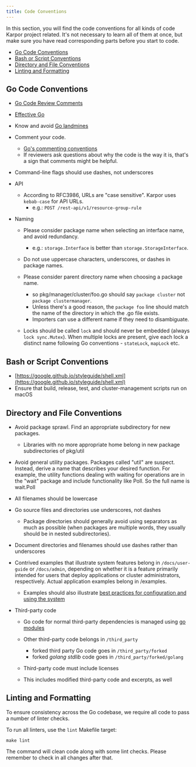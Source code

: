 ```yaml
---
title: Code Conventions
---
```

In this section, you will find the code conventions for all kinds of code Karpor project related. It's not necessary to learn all of them at once, but make sure you have read corresponding parts before you start to code.

- [Go Code Conventions](#go-code-conventions)
- [Bash or Script Conventions](#bash-or-script-conventions)
- [Directory and File Conventions](#directory-and-file-conventions)
- [Linting and Formatting](#linting-and-formatting)

## Go Code Conventions

- [Go Code Review Comments](https://go.dev/wiki/CodeReviewComments)
- [Effective Go](https://go.dev/doc/effective_go)
- Know and avoid [Go landmines](https://gist.github.com/lavalamp/4bd23295a9f32706a48f)
- Comment your code.

  - [Go's commenting conventions](https://go.dev/blog/godoc)
  - If reviewers ask questions about why the code is the way it is, that's a
    sign that comments might be helpful.
- Command-line flags should use dashes, not underscores
- API

  - According to RFC3986, URLs are "case sensitive". Karpor uses `kebab-case` for API URLs.
    - e.g.: `POST /rest-api/v1/resource-group-rule`
- Naming

  - Please consider package name when selecting an interface name, and avoid
    redundancy.

    - e.g.: `storage.Interface` is better than `storage.StorageInterface`.
  - Do not use uppercase characters, underscores, or dashes in package
    names.
  - Please consider parent directory name when choosing a package name.

    - so pkg/manager/cluster/foo.go should say `package cluster`
      not `package clustermanager`.
    - Unless there's a good reason, the `package foo` line should match
      the name of the directory in which the .go file exists.
    - Importers can use a different name if they need to disambiguate.
  - Locks should be called `lock` and should never be embedded (always `lock sync.Mutex`). When multiple locks are present, give each lock a distinct name
    following Go conventions - `stateLock`, `mapLock` etc.

## Bash or Script Conventions

- [https://google.github.io/styleguide/shell.xml](https://google.github.io/styleguide/shell.xml)
- Ensure that build, release, test, and cluster-management scripts run on
  macOS

## Directory and File Conventions

- Avoid package sprawl. Find an appropriate subdirectory for new packages.

  - Libraries with no more appropriate home belong in new package
    subdirectories of pkg/util
- Avoid general utility packages. Packages called "util" are suspect. Instead,
  derive a name that describes your desired function. For example, the utility
  functions dealing with waiting for operations are in the "wait" package and
  include functionality like Poll. So the full name is wait.Poll
- All filenames should be lowercase
- Go source files and directories use underscores, not dashes

  - Package directories should generally avoid using separators as much as
    possible (when packages are multiple words, they usually should be in nested
    subdirectories).
- Document directories and filenames should use dashes rather than underscores
- Contrived examples that illustrate system features belong in
  `/docs/user-guide` or `/docs/admin`, depending on whether it is a feature primarily
  intended for users that deploy applications or cluster administrators,
  respectively. Actual application examples belong in /examples.

  - Examples should also illustrate [best practices for configuration and using the system](https://kubernetes.io/docs/concepts/configuration/overview/)
- Third-party code

  - Go code for normal third-party dependencies is managed using
    [go modules](https://github.com/golang/go/wiki/Modules)
  - Other third-party code belongs in `/third_party`

    - forked third party Go code goes in `/third_party/forked`
    - forked _golang stdlib_ code goes in `/third_party/forked/golang`
  - Third-party code must include licenses
  - This includes modified third-party code and excerpts, as well

## Linting and Formatting

To ensure consistency across the Go codebase, we require all code to pass a number of linter checks.

To run all linters, use the `lint` Makefile target:

```shell
make lint
```

The command will clean code along with some lint checks. Please remember to check in all changes after that.
